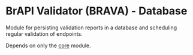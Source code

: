# BrAPI Validator (BRAVA) - Database

Module for persisting validation reports in a database and scheduling
regular validation of endpoints.

Depends on only the [core](../core/README.md) module.
